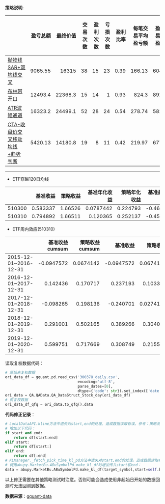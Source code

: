 
**策略说明**:

|                                                              | 盈亏总额 | 最终价值 | 交易次数 | 盈利次数 | 亏损次数 | 盈利比率 | 每笔交易平均盈亏额 | 盈利交易平均盈利额 | 亏损交易平均亏损额 |    R | 最大回撤 | 买入平均花费 | 平均获利期望 | 平均亏损期望 | 盈亏比 | 策略年化收益 | 基准年化收益 | 赢利交易平均持股天数 | 亏损交易平均持股天数 |
| :----------------------------------------------------------- | -------: | -------: | -------: | -------: | -------: | -------: | -----------------: | -----------------: | -----------------: | ---: | -------: | -----------: | -----------: | -----------: | -----: | -----------: | -----------: | -------------------: | -------------------: |
| [抛物线SAR+双均线交叉](策略测试-趋向策略-抛物线SAR+双均线交叉.ipynb) |  9065.55 |    16315 |       38 |       15 |       23 |     0.39 |             166.13 |             604.37 |            -119.68 | 1.39 |    -0.16 |      2436.23 |         0.19 |        -0.06 |   1.97 |         0.13 |        -0.05 |                37.88 |                14.43 |
| [布林带开口](策略测试-通道策略-布林带通道宽度.ipynb) |    12493.4 |    22368.3 |         15 |         14 |          1 |       0.93 |                824.3 |               892.39 |              -128.83 | 6.4 |      -0.26 |        3054.88 |           0.26 |          -0.07 |    11.73 |           0.26 |          -0.05 |                  58.74 |                     22 |
| [ATR波幅通道](策略测试-通道策略-ATR波幅通道.ipynb) |    16323.2 |    24499.1 |         52 |         28 |         24 |       0.54 |               278.74 |               582.97 |               -76.19 | 3.66 |      -0.22 |        2194.26 |           0.19 |          -0.04 |     7.63 |           0.31 |          -0.05 |                  50.59 |                  20.67 |
| [CTA-收盘价交叉移动均线+趋势判断](策略测试-交叉策略-CTA-收盘价交叉移动均线+趋势判断.ipynb) |  5420.13 |    14180.8 |         19 |          8 |         11 |       0.42 |               219.97 |               677.52 |              -112.79 | 1.95 |      -0.11 |        2516.46 |           0.19 |          -0.04 |     4.94 |           0.09 |          -0.05 |                  28.25 |                   6.55 |

---

* ETF穿越120日均线

|        |   基准收益 |   策略收益 |   基准年化收益 |   策略年化收益 |   基准最大回撤 |   策略最大回撤 |
|-------:|-----------:|-----------:|---------------:|---------------:|---------------:|---------------:|
| 510300 |   0.583337 |    1.66526 |      0.0787442 |       0.224793 |      -0.461035 |     -0.06      |
| 510310 |   0.794892 |    1.66511 |      0.120365  |       0.252137 |      -0.456236 |     -0.0833382 |

* ETF周内效应(510310)

|                       |   基准收益cumsum |   策略收益cumsum |   基准收益 |   策略收益 |   基准最大回撤 |   策略最大回撤 |
|:----------------------|-----------------:|-----------------:|-----------:|-----------:|---------------:|---------------:|
| 2015-12-01~2016-12-31 |       -0.0947572 |        0.0674142 | -0.0947572 |  0.0674142 |     -0.235709  |     -0.0719063 |
| 2016-12-01~2017-12-31 |        0.142436  |        0.170717  |  0.237193  |  0.103303  |     -0.0617413 |     -0.0277045 |
| 2017-12-01~2018-12-31 |       -0.098265  |        0.198136  | -0.240701  |  0.0274194 |     -0.305095  |     -0.0998443 |
| 2018-12-01~2019-12-31 |        0.291001  |        0.502165  |  0.389266  |  0.304029  |     -0.132188  |     -0.0797319 |
| 2019-12-01~2020-12-31 |        0.599751  |        0.717669  |  0.308749  |  0.215503  |     -0.156608  |     -0.128704  |


读取复权数据代码：

```python
# 原始未复权数据
ori_data_df = gquant.pd.read_csv('300378_daily.csv', 
                                 encoding='utf-8', 
                                 parse_dates=[0], 
                                 dtype={'code': str}).set_index(['date', 'code'])
ori_data = QA.QAData.QA_DataStruct_Stock_day(ori_data_df)
# 前复权数据
ori_data_df_qfq = ori_data.to_qfq().data
```

**代码修正记录**：

```python
# LocalDataAPI.kline方法中遗失对start,end的处理。造成数据读取有误。参考：策略测试-通道策略-ATR波幅通道.ipynb
# 增加以下代码：
if start and end:
    return df[start:end]
elif start:
    return df[start:]
elif end:
    return df[:end]
# KLManager._fetch_pick_time_kl_pd方法中遗失对start,end的处理。造成数据读取有误。参考：策略测试-通道策略-ATR波幅通道.ipynb
# 调用abupy.MarketBu.ABuSymbolPd.make_kl_df时增加传入start和end：
data = abupy.MarketBu.ABuSymbolPd.make_kl_df(target_symbol,start=self.benchmark.start,end=self.benchmark.end)
```
以上修正需要在其他策略测试时注意。否则可能会造成使用非起始日开始的数据回测时无法回测到数据。

**数据来源**：[gquant-data](https://github.com/GuQiangJS/gquant-data)
